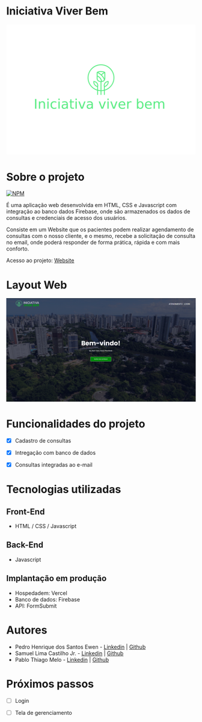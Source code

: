 # Iniciativa Viver Bem
![LOGO](./assets/logo-editor.png) 



# Sobre o projeto
[![NPM](https://img.shields.io/npm/l/react)](https://github.com/devsuperior/sds1-wmazoni/blob/master/LICENSE) 

É uma aplicação web desenvolvida em HTML, CSS e Javascript com integração ao banco dados Firebase, onde são armazenados os dados de consultas e credenciais de acesso dos usuários.

Consiste em um Website que os pacientes podem realizar agendamento de consultas com o nosso cliente, e o mesmo, recebe a solicitação de consulta no email, onde poderá responder de forma prática, rápida e com mais conforto.

Acesso ao projeto: [Website](https://iniciativa-viver-bem.vercel.app)

# Layout Web
![LOGO](./assets/tela-web.png) 

# Funcionalidades do projeto
- [X] Cadastro de consultas

- [X]  Intregação com banco de dados

- [X] Consultas integradas ao e-mail

# Tecnologias utilizadas 
## Front-End
- HTML / CSS / Javascript
## Back-End
- Javascript
## Implantação em produção
- Hospedadem: Vercel
- Banco de dados: Firebase
- API: FormSubmit
  
# Autores
- Pedro Henrique dos Santos Ewen - [Linkedin](https://www.linkedin.com/in/pedroewen-sec/) | [Github](https://github.com/PedroEwen)
- Samuel Lima Castilho Jr. - [Linkedin](https://www.linkedin.com/in/samuel-lima-51ba64276/) | [Github](https://github.com/SamuelJRL)
- Pablo Thiago Melo - [Linkedin](https://www.linkedin.com/in/pablo-thiago/) | [Github](https://github.com/PThiago1)

# Próximos passos
- [ ]  Login

- [ ] Tela de gerenciamento
